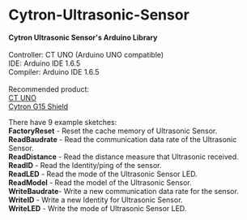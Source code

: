 # Cytron-Ultrasonic-Sensor

<strong>Cytron Ultrasonic Sensor's Arduino Library</strong><br/><br/>
Controller: CT UNO (Arduino UNO compatible)<br/>
IDE: Arduino IDE 1.6.5<br/>
Compiler: Arduino IDE 1.6.5<br/><br/>
Recommended product:<br/>
<a href="http://www.cytron.com.my/p-ct-uno" target="_blank">CT UNO</a><br/>
<a href="http://www.cytron.com.my/p-shield-g15" target="_blank">Cytron G15 Shield</a><br/>

There have 9 example sketches:<br/>
<strong>FactoryReset</strong> - Reset the cache memory of Ultrasonic Sensor.<br/>
<strong>ReadBaudrate</strong> - Read the communication data rate of the Ultrasonic Sensor.<br/>
<strong>ReadDistance</strong> - Read the distance measure that Ultrasonic received.<br/>
<strong>ReadID</strong>       - Read the Identity/ping of the sensor.<br/>
<strong>ReadLED</strong>      - Read the mode of the Ultrasonic Sensor LED.<br/>
<strong>ReadModel</strong>    - Read the model of the Ultrasonic Sensor.<br/>
<strong>WriteBaudrate</strong>- Write a new communication data rate for the sensor.<br/>
<strong>WriteID</strong>      - Write a new Identity for Ultrasonic Sensor.<br/>
<strong>WriteLED</strong>     - Write the mode of Ultrasonic Sensor LED.<br/>
